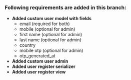 ### Following requirements are added in this branch:
- **Added custom user model with fields**
    - email (required for both)
    - mobile (optional for admin)
    - first name (optional for admin)
    - last name (optional for admin)
    - country
    - mobile otp (optional for admin)
    - otp_generated_at
- **Added custom user admin**
- **Added user register serializer**
- **Added user register view**